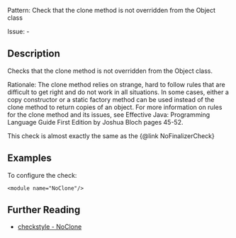 Pattern: Check that the clone method is not overridden from the Object class

Issue: -

## Description

Checks that the clone method is not overridden from the Object class. 

Rationale: The clone method relies on strange, hard to follow rules that are difficult to get right and do not work in all situations. In some cases, either a copy constructor or a static factory method can be used instead of the clone method to return copies of an object. For more information on rules for the clone method and its issues, see Effective Java: Programming Language Guide First Edition by Joshua Bloch pages 45-52. 

This check is almost exactly the same as the {@link NoFinalizerCheck} 

## Examples

To configure the check: 
    
    
    <module name="NoClone"/>

## Further Reading

* [checkstyle - NoClone](http://checkstyle.sourceforge.net/config_coding.html#NoClone)